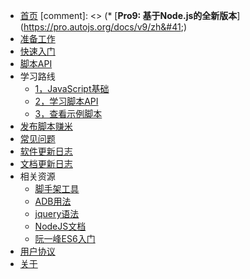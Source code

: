 * [首页](/)
[comment]: <> (* [**Pro9: 基于Node.js的全新版本**]&#40;https://pro.autojs.org/docs/v9/zh&#41;)
* [准备工作](/prepare)
* [快速入门](/quickStart)
* [脚本API](/shellApi)
* 学习路线
  * [1，JavaScript基础](/course)
  * [2，学习脚本API](/shellApi)
  * [3，查看示例脚本](/demo)
* [发布脚本赚米](/publish)
* [常见问题](/issues)
* [软件更新日志](/appChangeLog)
* [文档更新日志](/changeLog)
* 相关资源
  * [脚手架工具](/autojsStarter)
  * [ADB用法](/awesomeAdb)
  * [jquery语法](https://jquery.cuishifeng.cn/attributeEquals.html)
  * [NodeJS文档](https://nodejs.org/dist/latest-v16.x/docs/api/)
  * [阮一峰ES6入门](https://es6.ruanyifeng.com/)
* [用户协议](/license)
* [关于](/about)
